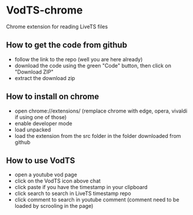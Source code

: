 # VodTS-chrome
Chrome extension for reading LiveTS files

## How to get the code from github
- follow the link to the repo (well you are here already)
- download the code using the green "Code" button, then click on "Download ZIP"
- extract the download zip

## How to install on chrome
- open chrome://extensions/ (remplace chrome with edge, opera, vivaldi if using one of those)
- enable developer mode
- load unpacked
- load the extension from the src folder in the folder downloaded from github

## How to use VodTS
- open a youtube vod page
- click on the VodTS icon above chat
- click paste if you have the timestamp in your clipboard
- click search to search in LiveTS timestamp repo
- click comment to search in youtube comment (comment need to be loaded by scrooling in the page)